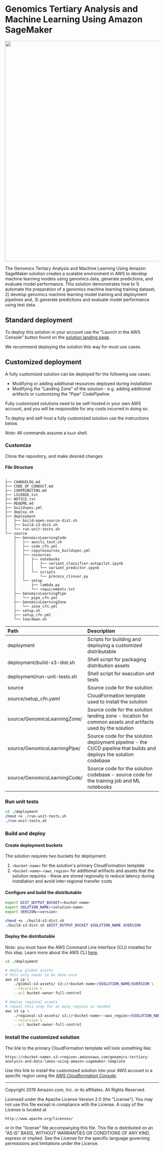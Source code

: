 # Genomics Tertiary Analysis and Machine Learning Using Amazon SageMaker

<img src="https://d1.awsstatic.com/Solutions/Solutions%20Category%20Template%20Draft/Solution%20Architecture%20Diagrams/genomics-tertiary-analysis-and-machine-learning-architecture-diagram.102c69721d29289d37ac46615dc602034e69bcc0.png" style="width:75vw">

The Genomics Tertiary Analysis and Machine Learning Using Amazon SageMaker solution creates a scalable environment in AWS to develop machine learning models using genomics data, generate predictions, and evaluate model performance. This solution demonstrates how to 1) automate the preparation of a genomics machine learning training dataset, 2) develop genomics machine learning model training and deployment pipelines and, 3) generate predictions and evaluate model performance using test data.

## Standard deployment

To deploy this solution in your account use the "Launch in the AWS Console" button found on the [solution landing page](https://aws.amazon.com/solutions/implementations/genomics-tertiary-analysis-and-machine-learning-using-amazon-sagemaker/?did=sl_card&trk=sl_card).

We recommend deploying the solution this way for most use cases.

## Customized deployment

A fully customized solution can be deployed for the following use cases:

* Modifying or adding additional resources deployed during installation
* Modifying the "Landing Zone" of the solution - e.g. adding additional artifacts or customizing the "Pipe" CodePipeline

Fully customized solutions need to be self-hosted in your own AWS account, and you will be responsible for any costs incurred in doing so.

To deploy and self-host a fully customized solution use the instructions below.

_Note_: All commands assume a `bash` shell.

### Customize

Clone the repository, and make desired changes

#### File Structure

```
.
├── CHANGELOG.md
├── CODE_OF_CONDUCT.md
├── CONTRIBUTING.md
├── LICENSE.txt
├── NOTICE.txt
├── README.md
├── buildspec.yml
├── deploy.sh
├── deployment
│   ├── build-open-source-dist.sh
│   ├── build-s3-dist.sh
│   └── run-unit-tests.sh
└── source
    ├── GenomicsLearningCode
    │   ├── awscli_test.sh
    │   ├── code_cfn.yml
    │   ├── copyresources_buildspec.yml
    │   ├── resources
    │   │   ├── notebooks
    │   │   │   ├── variant_classifier-autopilot.ipynb
    │   │   │   └── variant_predictor.ipynb
    │   │   └── scripts
    │   │       └── process_clinvar.py
    │   └── setup
    │       ├── lambda.py
    │       └── requirements.txt
    ├── GenomicsLearningPipe
    │   └── pipe_cfn.yml
    ├── GenomicsLearningZone
    │   └── zone_cfn.yml
    ├── setup.sh
    ├── setup_cfn.yml
    └── teardown.sh

```

| Path | Description |
| :-   | :-          |
| deployment | Scripts for building and deploying a customized distributable |
| deployment/build-s3-dist.sh | Shell script for packaging distribution assets |
| deployment/run-unit-tests.sh | Shell script for execution unit tests |
| source     | Source code for the solution |
| source/setup_cfn.yaml | CloudFormation template used to install the solution |
| source/GenomicsLearningZone/ | Source code for the solution landing zone - location for common assets and artifacts used by the solution |
| source/GenomicsLearningPipe/ | Source code for the solution deployment pipeline - the CI/CD pipeline that builds and deploys the solution codebase |
| source/GenomicsLearningCode/ | Source code for the solution codebase - source code for the training job and ML notebooks |

### Run unit tests

```bash
cd ./deployment
chmod +x ./run-unit-tests.sh
./run-unit-tests.sh
```

### Build and deploy

#### Create deployment buckets

The solution requires two buckets for deployment:

1. `<bucket-name>` for the solution's primary CloudFormation template
2. `<bucket-name>-<aws_region>` for additional artifacts and assets that the solution requires - these are stored regionally to reduce latency during installation and avoid inter-regional transfer costs

#### Configure and build the distributable

```bash
export DIST_OUTPUT_BUCKET=<bucket-name>
export SOLUTION_NAME=<solution-name>
export VERSION=<version>

chmod +x ./build-s3-dist.sh
./build-s3-dist.sh $DIST_OUTPUT_BUCKET $SOLUTION_NAME $VERSION
```

#### Deploy the distributable

_Note:_ you must have the AWS Command Line Interface (CLI) installed for this step. Learn more about the AWS CLI [here](https://docs.aws.amazon.com/cli/latest/userguide/cli-chap-welcome.html).

```bash
cd ./deployment

# deploy global assets
# this only needs to be done once
aws s3 cp \
    ./global-s3-assets/ s3://<bucket-name>/$SOLUTION_NAME/$VERSION \
    --recursive \
    --acl bucket-owner-full-control

# deploy regional assets
# repeat this step for as many regions as needed
aws s3 cp \
    ./regional-s3-assets/ s3://<bucket-name>-<aws_region>/$SOLUTION_NAME/$VERSION \
    --recursive \
    --acl bucket-owner-full-control
```

### Install the customized solution

The link to the primary CloudFormation template will look something like:

```text
https://<bucket-name>.s3-<region>.amazonaws.com/genomics-tertiary-analysis-and-data-lakes-using-amazon-sagemaker.template
```

Use this link to install the customized solution into your AWS account in a specific region using the [AWS Cloudformation Console](https://us-west-2.console.aws.amazon.com/cloudformation/home?region=us-west-2#/stacks/create/template).


---

Copyright 2019 Amazon.com, Inc. or its affiliates. All Rights Reserved.

Licensed under the Apache License Version 2.0 (the "License"). You may not use this file except in compliance with the License. A copy of the License is located at

    http://www.apache.org/licenses/

or in the "license" file accompanying this file. This file is distributed on an "AS IS" BASIS, WITHOUT WARRANTIES OR CONDITIONS OF ANY KIND, express or implied. See the License for the specific language governing permissions and limitations under the License.
